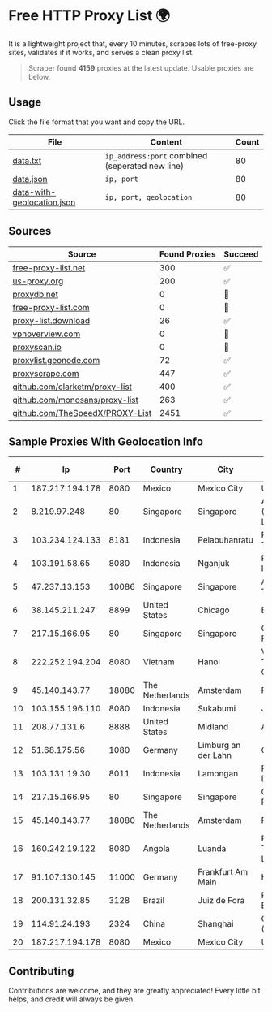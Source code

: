 
# Free HTTP Proxy List 🌍

It is a lightweight project that, every 10 minutes, scrapes lots of free-proxy sites, validates if it works, and serves a clean proxy list.


> Scraper found **4159** proxies at the latest update. Usable proxies are below.

## Usage

Click the file format that you want and copy the URL.


|File|Content|Count|
|----|-------|-----|
|[data.txt](https://raw.githubusercontent.com/themiralay/Proxy-List-World/master/data.txt)|`ip_address:port` combined (seperated new line)|80|
|[data.json](https://raw.githubusercontent.com/themiralay/Proxy-List-World/master/data.json)|`ip, port`|80|
|[data-with-geolocation.json](https://raw.githubusercontent.com/themiralay/Proxy-List-World/master/data-with-geolocation.json)|`ip, port, geolocation`|80|

## Sources

|Source|Found Proxies|Succeed|
|------|-------------|-------|
|[free-proxy-list.net](https://free-proxy-list.net)|300|✅|
|[us-proxy.org](https://www.us-proxy.org)|200|✅|
|[proxydb.net](http://proxydb.net)|0|🚫|
|[free-proxy-list.com](https://free-proxy-list.com/?page=&port=&type%5B%5D=http&type%5B%5D=https&up_time=0&search=Search)|0|🚫|
|[proxy-list.download](https://www.proxy-list.download/HTTP)|26|✅|
|[vpnoverview.com](https://vpnoverview.com/privacy/anonymous-browsing/free-proxy-servers)|0|🚫|
|[proxyscan.io](https://www.proxyscan.io)|0|🚫|
|[proxylist.geonode.com](https://proxylist.geonode.com/api/proxy-list?limit=300&page=1&sort_by=lastChecked&sort_type=desc&protocols=http,https)|72|✅|
|[proxyscrape.com](https://api.proxyscrape.com/v2/?request=displayproxies&protocol=http&timeout=10000&country=all&ssl=all&anonymity=all)|447|✅|
|[github.com/clarketm/proxy-list](https://raw.githubusercontent.com/clarketm/proxy-list/master/proxy-list-raw.txt)|400|✅|
|[github.com/monosans/proxy-list](https://raw.githubusercontent.com/monosans/proxy-list/main/proxies/http.txt)|263|✅|
|[github.com/TheSpeedX/PROXY-List](https://raw.githubusercontent.com/TheSpeedX/PROXY-List/master/http.txt)|2451|✅|


## Sample Proxies With Geolocation Info

|#|Ip|Port|Country|City|Internet Service Provider|
|-|--|----|-------|----|-------------------------|
|1|187.217.194.178|8080|Mexico|Mexico City|Uninet S.A. de C.V.|
|2|8.219.97.248|80|Singapore|Singapore|Alibaba Cloud (Singapore) Private Limited|
|3|103.234.124.133|8181|Indonesia|Pelabuhanratu|PT. LINTAS DATA TRANS|
|4|103.191.58.65|8080|Indonesia|Nganjuk|Panjalu Sarana Data Indonesia|
|5|47.237.13.153|10086|Singapore|Singapore|Alibaba (US) Technology Co., Ltd.|
|6|38.145.211.247|8899|United States|Chicago|Enzu Inc|
|7|217.15.166.95|80|Singapore|Singapore|Contabo Asia Private Limited|
|8|222.252.194.204|8080|Vietnam|Hanoi|VietNam Post and Telecom Corporation|
|9|45.140.143.77|18080|The Netherlands|Amsterdam|RoyaleHosting BV|
|10|103.155.196.110|8080|Indonesia|Sukabumi|JEMBATANDATA|
|11|208.77.131.6|8888|United States|Midland|ACD.net|
|12|51.68.175.56|1080|Germany|Limburg an der Lahn|OVH SAS|
|13|103.131.19.30|8011|Indonesia|Lamongan|PT Global Media Data Prima|
|14|217.15.166.95|80|Singapore|Singapore|Contabo Asia Private Limited|
|15|45.140.143.77|18080|The Netherlands|Amsterdam|RoyaleHosting BV|
|16|160.242.19.122|8080|Angola|Luanda|Paratus Telecommunications Limited|
|17|91.107.130.145|11000|Germany|Frankfurt Am Main|Hetzner Online AG|
|18|200.131.32.85|3128|Brazil|Juiz de Fora|Rede Nacional de Ensino e Pesquisa|
|19|114.91.24.193|2324|China|Shanghai|China Telecom (Group)|
|20|187.217.194.178|8080|Mexico|Mexico City|Uninet S.A. de C.V.|



## Contributing

Contributions are welcome, and they are greatly appreciated! Every
little bit helps, and credit will always be given.

